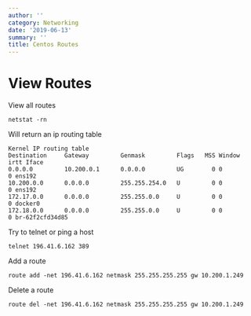 ```yaml
---
author: ''
category: Networking
date: '2019-06-13'
summary: ''
title: Centos Routes
---
```

# View Routes

View all routes

    netstat -rn

Will return an ip routing table

    Kernel IP routing table
    Destination     Gateway         Genmask         Flags   MSS Window  irtt Iface
    0.0.0.0         10.200.0.1      0.0.0.0         UG        0 0          0 ens192
    10.200.0.0      0.0.0.0         255.255.254.0   U         0 0          0 ens192
    172.17.0.0      0.0.0.0         255.255.0.0     U         0 0          0 docker0
    172.18.0.0      0.0.0.0         255.255.0.0     U         0 0          0 br-62f2cfd34d85

Try to telnet or ping a host

    telnet 196.41.6.162 389

Add a route

    route add -net 196.41.6.162 netmask 255.255.255.255 gw 10.200.1.249

Delete a route

    route del -net 196.41.6.162 netmask 255.255.255.255 gw 10.200.1.249

